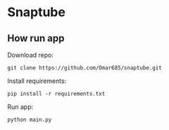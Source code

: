 # Snaptube

## How run app
Download repo:
```
git clone https://github.com/Omar685/snaptube.git
```

Install requirements:
```
pip install -r requirements.txt
```

Run app:
```
python main.py
```

